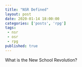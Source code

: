 ```yaml
---
title: "NSR Defined"
layout: post
date: 2020-01-14 18:00:00
categories: ['posts', 'rpg']
tags: 
 - nsr
 - osr
 - rpg
published: true
---
```


What is the New School Revolution?
